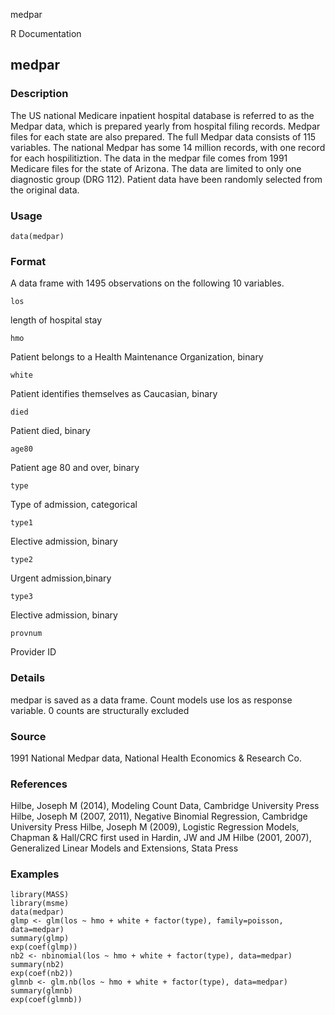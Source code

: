 medpar

R Documentation

## medpar

### Description

The US national Medicare inpatient hospital database is referred to as the
Medpar data, which is prepared yearly from hospital filing records. Medpar
files for each state are also prepared. The full Medpar data consists of 115
variables. The national Medpar has some 14 million records, with one record
for each hospilitiztion. The data in the medpar file comes from 1991 Medicare
files for the state of Arizona. The data are limited to only one diagnostic
group (DRG 112). Patient data have been randomly selected from the original
data.

### Usage

    data(medpar)

### Format

A data frame with 1495 observations on the following 10 variables.

`los`

length of hospital stay

`hmo`

Patient belongs to a Health Maintenance Organization, binary

`white`

Patient identifies themselves as Caucasian, binary

`died`

Patient died, binary

`age80`

Patient age 80 and over, binary

`type`

Type of admission, categorical

`type1`

Elective admission, binary

`type2`

Urgent admission,binary

`type3`

Elective admission, binary

`provnum`

Provider ID

### Details

medpar is saved as a data frame. Count models use los as response variable. 0
counts are structurally excluded

### Source

1991 National Medpar data, National Health Economics & Research Co.

### References

Hilbe, Joseph M (2014), Modeling Count Data, Cambridge University Press Hilbe,
Joseph M (2007, 2011), Negative Binomial Regression, Cambridge University
Press Hilbe, Joseph M (2009), Logistic Regression Models, Chapman & Hall/CRC
first used in Hardin, JW and JM Hilbe (2001, 2007), Generalized Linear Models
and Extensions, Stata Press

### Examples

    
    library(MASS)
    library(msme)
    data(medpar)
    glmp <- glm(los ~ hmo + white + factor(type), family=poisson, data=medpar)
    summary(glmp)
    exp(coef(glmp))
    nb2 <- nbinomial(los ~ hmo + white + factor(type), data=medpar)
    summary(nb2)
    exp(coef(nb2))
    glmnb <- glm.nb(los ~ hmo + white + factor(type), data=medpar)
    summary(glmnb)
    exp(coef(glmnb))
    

